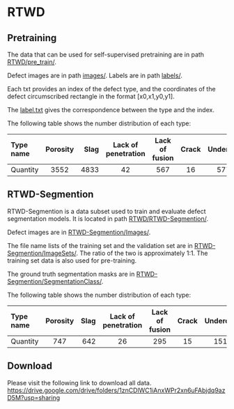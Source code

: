 # RTWD

## Pretraining
The data that can be used for self-supervised pretraining are in path [RTWD/pre_train/](pre_train).

Defect images are in path [images/](pre_train/images). 
Labels are in path [labels/](pre_train/labels). 

Each txt provides an index of the defect type, and the coordinates of the 
defect circumscribed rectangle in the format [x0,x1,y0,y1].

The [label.txt](pre_train/label.txt) gives the correspondence between the type and the index.

The following table shows the number distribution of each type:

| Type name | Porosity | Slag | Lack of penetration | Lack of fusion | Crack | Undercut | Concave | Burn through |
|:----------|:--------:|-----:|:-------------------:|:--------------:|:-----:|:--------:|:-------:|:------------:|
| Quantity  |   3552   | 4833 |         42          |      567       |  16   |   577    |   340   |     515      |



## RTWD-Segmention
RTWD-Segmention is a data subset used to train and evaluate defect segmentation models.
It is located in path [RTWD/RTWD-Segmention/](RTWD-Segmention).

Defect images are in [RTWD-Segmention/Images/](RTWD-Segmention/Images).

The file name lists of the training set and the validation set are in [RTWD-Segmention/ImageSets/](RTWD-Segmention/ImageSets). The ratio of the two is approximately 1:1.
The training set data is also used for pre-training.

The ground truth segmentation masks are in [RTWD-Segmention/SegmentationClass/](RTWD-Segmention/SegmentationClass). 

The following table shows the number distribution of each type: 

| Type name | Porosity | Slag | Lack of penetration | Lack of fusion | Crack | Undercut | Concave | Burn through |
|:----------|:--------:|-----:|:-------------------:|:--------------:|:-----:|:--------:|:-------:|:------------:|
| Quantity  |   747    |  642 |         26          |      295       |  15   |   151    |   128   |     103      |


## Download
Please visit the following link to download all data.
https://drive.google.com/drive/folders/1znCDlWC1iAnxWPr2xn6uFAbjdq9azD5M?usp=sharing
